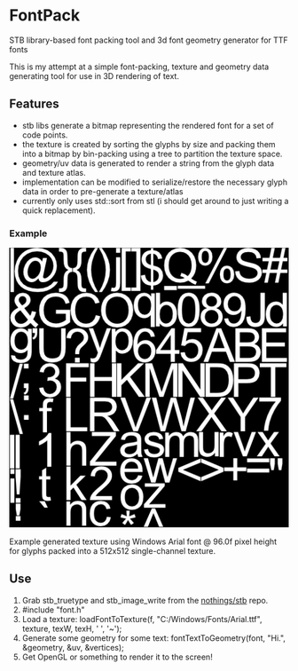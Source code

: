 # FontPack
STB library-based font packing tool and 3d font geometry generator for TTF fonts

This is my attempt at a simple font-packing, texture and geometry data generating tool for use in 3D rendering of text.

## Features
- stb libs generate a bitmap representing the rendered font for a set of code points.  
- the texture is created by sorting the glyphs by size and packing them into a bitmap by bin-packing using a tree to partition the texture space. 
- geometry/uv data is generated to render a string from the glyph data and texture atlas.  
- implementation can be modified to serialize/restore the necessary glyph data in order to pre-generate a texture/atlas
- currently only uses std::sort from stl (i should get around to just writing a quick replacement).

### Example
![Example Image](/example.png?raw=true "Example image")

 Example generated texture using Windows Arial font @ 96.0f pixel height for glyphs packed into a 512x512 single-channel texture.



## Use
1. Grab stb_truetype and stb_image_write from the [nothings/stb](https://github.com/nothings/stb) repo.
2. #include "font.h"
3. Load a texture: loadFontToTexture(f, "C:/Windows/Fonts/Arial.ttf", texture, texW, texH, ' ', '~');
4. Generate some geometry for some text: fontTextToGeometry(font, "Hi.", &geometry, &uv, &vertices);
5. Get OpenGL or something to render it to the screen!




